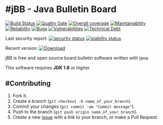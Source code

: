 #jBB - Java Bulletin Board
=================================
[![Build Status](http://vps289371.ovh.net:8000/buildStatus/icon?job=jBB-build-feature_posting-poc_0.12.0_20180519)](http://vps289371.ovh.net:8000/job/jBB-build-feature_posting-poc_0.12.0_20180519/)
[![Quality Gate](https://sonarcloud.io/api/project_badges/measure?project=org.jbb:jbb-parent:0.12.0-posting-poc-SNAPSHOT&metric=alert_status&blinking=true)](https://sonarcloud.io/dashboard?id=org.jbb%3Ajbb-parent%3A0.12.0-posting-poc-SNAPSHOT)
[![Overall coverage](https://sonarcloud.io/api/project_badges/measure?project=org.jbb:jbb-parent:0.12.0-posting-poc-SNAPSHOT&metric=coverage&blinking=true)](https://sonarcloud.io/dashboard?id=org.jbb%3Ajbb-parent%3A0.12.0-posting-poc-SNAPSHOT)
[![Maintainability](https://sonarcloud.io/api/project_badges/measure?project=org.jbb:jbb-parent:0.12.0-posting-poc-SNAPSHOT&metric=sqale_rating&blinking=true)](https://sonarcloud.io/dashboard?id=org.jbb%3Ajbb-parent%3A0.12.0-posting-poc-SNAPSHOT)
[![Reliability](https://sonarcloud.io/api/project_badges/measure?project=org.jbb:jbb-parent:0.12.0-posting-poc-SNAPSHOT&metric=reliability_rating&blinking=true)](https://sonarcloud.io/dashboard?id=org.jbb%3Ajbb-parent%3A0.12.0-posting-poc-SNAPSHOT)
[![Bugs](https://sonarcloud.io/api/project_badges/measure?project=org.jbb:jbb-parent:0.12.0-posting-poc-SNAPSHOT&metric=bugs&blinking=true)](https://sonarcloud.io/dashboard?id=org.jbb%3Ajbb-parent%3A0.12.0-posting-poc-SNAPSHOT)
[![Vulnerabilities](https://sonarcloud.io/api/project_badges/measure?project=org.jbb:jbb-parent:0.12.0-posting-poc-SNAPSHOT&metric=vulnerabilities&blinking=true)](https://sonarcloud.io/dashboard?id=org.jbb%3Ajbb-parent%3A0.12.0-posting-poc-SNAPSHOT)
[![Technical Debt](https://sonarcloud.io/api/project_badges/measure?project=org.jbb:jbb-parent:0.12.0-posting-poc-SNAPSHOT&metric=sqale_index&blinking=true)](https://sonarcloud.io/dashboard?id=org.jbb%3Ajbb-parent%3A0.12.0-posting-poc-SNAPSHOT)

Last security report: 
[![security status](https://www.meterian.com/badge/gh/jbb-project/jbb/security)](https://www.meterian.com/report/gh/jbb-project/jbb)
[![stability status](https://www.meterian.com/badge/gh/jbb-project/jbb/stability)](https://www.meterian.com/report/gh/jbb-project/jbb)

Recent version: [ ![Download](https://api.bintray.com/packages/project-jbb/jbb-releases/jBB/images/download.svg) ](https://bintray.com/project-jbb/jbb-releases/jBB/_latestVersion)

jBB is free and open source board bulletin software written with java.


This software requires **JDK 1.8** or higher.

#Contributing
------------

1. Fork it.
2. Create a branch (`git checkout -b name_of_your_branch`).
3. Commit your changes (`git commit -am "Commit message"`).
4. Push to the branch (`git push origin name_of_your_branch`).
5. Create a new [issue](https://github.com/jbb-project/jbb/issues/new) with a link to your branch, or make a Pull Request.
